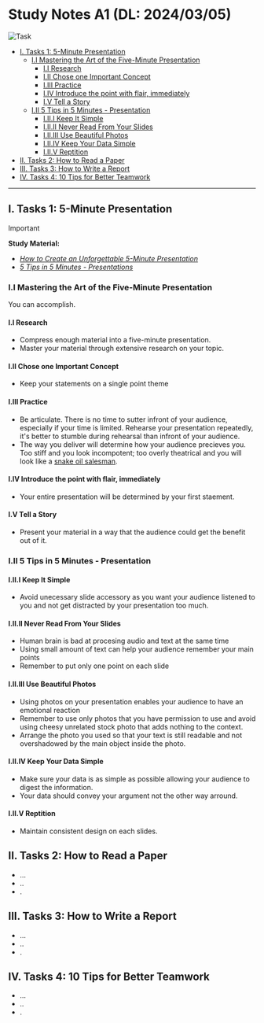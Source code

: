 # Study Notes A1 (DL: 2024/03/05)


![Task](https://img.shields.io/badge/Task-A1-teal?labelColor=gray&style=plastic&logo=readme&logoColor=white)

<!-- vim-markdown-toc GFM -->

* [I. Tasks 1: 5-Minute Presentation](#i-tasks-1-5-minute-presentation)
    * [I.I Mastering the Art of the Five-Minute Presentation](#ii-mastering-the-art-of-the-five-minute-presentation)
        * [I.I Research](#ii-research)
        * [I.II Chose one Important Concept](#iii-chose-one-important-concept)
        * [I.III Practice](#iiii-practice)
        * [I.IV Introduce the point with flair, immediately](#iiv-introduce-the-point-with-flair-immediately)
        * [I.V Tell a Story](#iv-tell-a-story)
    * [I.II 5 Tips in 5 Minutes - Presentation](#iii-5-tips-in-5-minutes---presentation)
        * [I.II.I Keep It Simple](#iiii-keep-it-simple)
        * [I.II.II Never Read From Your Slides](#iiiii-never-read-from-your-slides)
        * [I.II.III Use Beautiful Photos](#iiiiii-use-beautiful-photos)
        * [I.II.IV  Keep Your Data Simple](#iiiiv--keep-your-data-simple)
        * [I.II.V Reptition](#iiiv-reptition)
* [II. Tasks 2: How to Read a Paper](#ii-tasks-2-how-to-read-a-paper)
* [III. Tasks 3: How to Write a Report](#iii-tasks-3-how-to-write-a-report)
* [IV. Tasks 4: 10 Tips for Better Teamwork](#iv-tasks-4-10-tips-for-better-teamwork)

<!-- vim-markdown-toc -->

---

## I. Tasks 1: 5-Minute Presentation 

> [!IMPORTANT]
> **Study Material:**
>   - *[How to Create an Unforgettable 5-Minute Presentation](https://www.thebalancesmb.com/mastering-the-art-of-the-5-minute-presentation-2951697)*
>   - *[ 5 Tips in 5 Minutes - Presentations ](https://www.youtube.com/watch?v=YVgS_opYacQ)*
> 


### I.I Mastering the Art of the Five-Minute Presentation

You can accomplish.

#### I.I Research 

- Compress enough material into a five-minute presentation.
- Master your material through extensive research on your topic.

#### I.II Chose one Important Concept

- Keep your statements on a single point theme

#### I.III Practice

- Be articulate. There is no time to sutter infront of your audience, especially if your time is limited. Rehearse your presentation repeatedly, it's better to stumble during rehearsal than infront of your audience.
- The way you deliver will determine how your audience precieves you. Too stiff and you look incompotent; too overly theatrical and you will look like a [snake oil salesman](https://www.youtube.com/watch?v=QWhGHxrK9w8).

#### I.IV Introduce the point with flair, immediately

- Your entire presentation will be determined by your first staement.

#### I.V Tell a Story

- Present your material in a way that the audience could get the benefit out of it.

### I.II 5 Tips in 5 Minutes - Presentation

#### I.II.I Keep It Simple

- Avoid unecessary slide accessory as you want your audience listened to you and not get distracted by your presentation too much.

#### I.II.II Never Read From Your Slides

- Human brain is bad at procesing audio and text at the same time 
- Using small amount of text can help your audience remember your main points
- Remember to put only one point on each slide

#### I.II.III Use Beautiful Photos

- Using photos on your presentation enables your audience to have an emotional reaction
- Remember to use only photos that you have permission to use and avoid using cheesy unrelated stock photo that adds nothing to the context.
- Arrange the photo you used so that your text is still readable and not overshadowed by the main object inside the photo.

#### I.II.IV  Keep Your Data Simple

- Make sure your data is as simple as possible allowing your audience to digest the information.
- Your data should convey your argument not the other way arround. 

#### I.II.V Reptition

- Maintain consistent design on each slides.

## II. Tasks 2: How to Read a Paper
 - ...
 - ..
 - .


## III. Tasks 3: How to Write a Report
 - ...
 - ..
 - .

## IV. Tasks 4: 10 Tips for Better Teamwork
 - ...
 - ..
 - .
